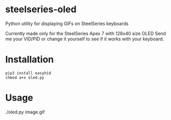# steelseries-oled
Python utility for displaying GIFs on SteelSeries keyboards

Currently made only for the SteelSeries Apex 7 with 128x40 size OLED
Send me your VID/PID or change it yourself to see if it works with your keyboard.

# Installation
```
pip3 install easyhid
chmod a+x oled.py
```

# Usage
./oled.py image.gif
